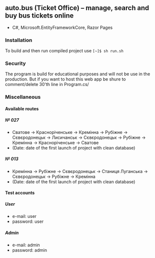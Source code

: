 ## auto.bus (Ticket Office) – manage, search and buy bus tickets online

- C#, Microsoft.EntityFrameworkCore, Razor Pages

### Installation

To build and then run compiled project use `[~]$ sh run.sh`

### Security

The program is build for educational purposes and will not be use in the production.
But if you want to host this web app be shure to comment/delete 30'th line in Program.cs/

### Miscellaneous

#### Available routes

##### № 027

- Сватове -> Красноріченське -> Кремінна -> Рубіжне -> Сєвєродонецьк -> Лисичанськ -> Сєвєродонецьк -> Рубіжне -> Кремінна -> Красноріченське -> Сватове 
- (Date: date of the first launch of project with clean database)

##### № 013

- Кремінна -> Рубіжне -> Сєвєродонецьк -> Станиця Луганська -> Сєвєродонецьк -> Рубіжне -> Кремінна 
- (Date: date of the first launch of project with clean database)

#### Test accounts

##### User

- e-mail: user
- password: user

##### Admin

- e-mail: admin
- password: admin
